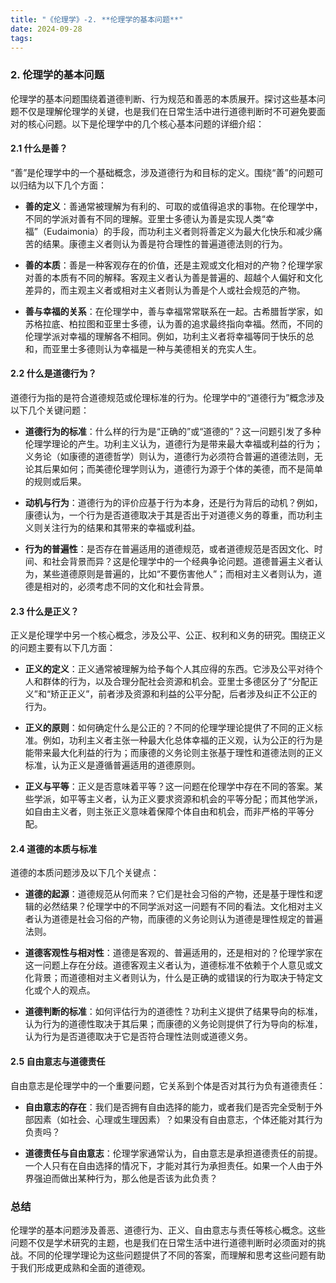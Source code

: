 ```yaml
---
title: "《伦理学》-2. **伦理学的基本问题**"
date: 2024-09-28
tags: 
---
```

### 2. **伦理学的基本问题**

伦理学的基本问题围绕着道德判断、行为规范和善恶的本质展开。探讨这些基本问题不仅是理解伦理学的关键，也是我们在日常生活中进行道德判断时不可避免要面对的核心问题。以下是伦理学中的几个核心基本问题的详细介绍：

#### 2.1 什么是善？

“善”是伦理学中的一个基础概念，涉及道德行为和目标的定义。围绕“善”的问题可以归结为以下几个方面：

- **善的定义**：善通常被理解为有利的、可取的或值得追求的事物。在伦理学中，不同的学派对善有不同的理解。亚里士多德认为善是实现人类“幸福”（Eudaimonia）的手段，而功利主义者则将善定义为最大化快乐和减少痛苦的结果。康德主义者则认为善是符合理性的普遍道德法则的行为。
  
- **善的本质**：善是一种客观存在的价值，还是主观或文化相对的产物？伦理学家对善的本质有不同的解释。客观主义者认为善是普遍的、超越个人偏好和文化差异的，而主观主义者或相对主义者则认为善是个人或社会规范的产物。

- **善与幸福的关系**：在伦理学中，善与幸福常常联系在一起。古希腊哲学家，如苏格拉底、柏拉图和亚里士多德，认为善的追求最终指向幸福。然而，不同的伦理学派对幸福的理解各不相同。例如，功利主义者将幸福等同于快乐的总和，而亚里士多德则认为幸福是一种与美德相关的充实人生。

#### 2.2 什么是道德行为？

道德行为指的是符合道德规范或伦理标准的行为。伦理学中的“道德行为”概念涉及以下几个关键问题：

- **道德行为的标准**：什么样的行为是“正确的”或“道德的”？这一问题引发了多种伦理学理论的产生。功利主义认为，道德行为是带来最大幸福或利益的行为；义务论（如康德的道德哲学）则认为，道德行为必须符合普遍的道德法则，无论其后果如何；而美德伦理学则认为，道德行为源于个体的美德，而不是简单的规则或后果。

- **动机与行为**：道德行为的评价应基于行为本身，还是行为背后的动机？例如，康德认为，一个行为是否道德取决于其是否出于对道德义务的尊重，而功利主义则关注行为的结果和其带来的幸福或利益。

- **行为的普遍性**：是否存在普遍适用的道德规范，或者道德规范是否因文化、时间、和社会背景而异？这是伦理学中的一个经典争论问题。道德普遍主义者认为，某些道德原则是普遍的，比如“不要伤害他人”；而相对主义者则认为，道德是相对的，必须考虑不同的文化和社会背景。

#### 2.3 什么是正义？

正义是伦理学中另一个核心概念，涉及公平、公正、权利和义务的研究。围绕正义的问题主要有以下几方面：

- **正义的定义**：正义通常被理解为给予每个人其应得的东西。它涉及公平对待个人和群体的行为，以及合理分配社会资源和机会。亚里士多德区分了“分配正义”和“矫正正义”，前者涉及资源和利益的公平分配，后者涉及纠正不公正的行为。

- **正义的原则**：如何确定什么是公正的？不同的伦理学理论提供了不同的正义标准。例如，功利主义者主张一种最大化总体幸福的正义观，认为公正的行为是能带来最大化利益的行为；而康德的义务论则主张基于理性和道德法则的正义标准，认为正义是遵循普遍适用的道德原则。

- **正义与平等**：正义是否意味着平等？这一问题在伦理学中存在不同的答案。某些学派，如平等主义者，认为正义要求资源和机会的平等分配；而其他学派，如自由主义者，则主张正义意味着保障个体自由和机会，而非严格的平等分配。

#### 2.4 道德的本质与标准

道德的本质问题涉及以下几个关键点：

- **道德的起源**：道德规范从何而来？它们是社会习俗的产物，还是基于理性和逻辑的必然结果？伦理学中的不同学派对这一问题有不同的看法。文化相对主义者认为道德是社会习俗的产物，而康德的义务论则认为道德是理性规定的普遍法则。

- **道德客观性与相对性**：道德是客观的、普遍适用的，还是相对的？伦理学家在这一问题上存在分歧。道德客观主义者认为，道德标准不依赖于个人意见或文化背景；而道德相对主义者则认为，什么是正确的或错误的行为取决于特定文化或个人的观点。

- **道德判断的标准**：如何评估行为的道德性？功利主义提供了结果导向的标准，认为行为的道德性取决于其后果；而康德的义务论则提供了行为导向的标准，认为行为是否道德取决于它是否符合理性法则或道德义务。

#### 2.5 自由意志与道德责任

自由意志是伦理学中的一个重要问题，它关系到个体是否对其行为负有道德责任：

- **自由意志的存在**：我们是否拥有自由选择的能力，或者我们是否完全受制于外部因素（如社会、心理或生理因素）？如果没有自由意志，个体还能对其行为负责吗？

- **道德责任与自由意志**：伦理学家通常认为，自由意志是承担道德责任的前提。一个人只有在自由选择的情况下，才能对其行为承担责任。如果一个人由于外界强迫而做出某种行为，那么他是否该为此负责？

### 总结

伦理学的基本问题涉及善恶、道德行为、正义、自由意志与责任等核心概念。这些问题不仅是学术研究的主题，也是我们在日常生活中进行道德判断时必须面对的挑战。不同的伦理学理论为这些问题提供了不同的答案，而理解和思考这些问题有助于我们形成更成熟和全面的道德观。